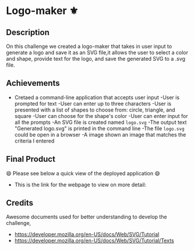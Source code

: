 # Logo-maker ⚜️

## Description
On this challenge we created a logo-maker that takes in user input to generate a logo and save it as an SVG file,it allows the user to select a color and shape, provide text for the logo, and save the generated SVG to a .svg file.


## Achievements
- Cretaed a command-line application that accepts user input
-User is prompted for text
-User can enter up to three characters
-User is presented with a list of shapes to choose from: circle, triangle, and square
-User can choose for the shape's color
-User can enter input for all the prompts
-An SVG file is created named `logo.svg`
-The output text "Generated logo.svg" is printed in the command line
-The file `logo.svg` could be open in a browser
-A image shown an image that matches the criteria I entered

## Final Product

 
😄 Please see below a quick view of the deployed application 😄 



- This is the link for the webpage to view on more detail: 

## Credits 

Awesome documents used for better understanding to develop the challenge,

- https://developer.mozilla.org/en-US/docs/Web/SVG/Tutorial
- https://developer.mozilla.org/en-US/docs/Web/SVG/Tutorial/Texts
